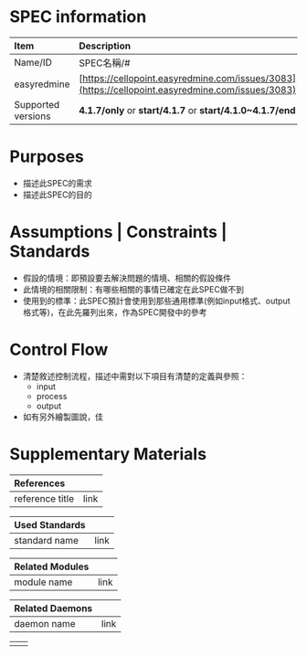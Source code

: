 # SPEC information

| Item | Description |
| :--- | :--- |
| Name/ID | SPEC名稱/\# |
| easyredmine | [https://cellopoint.easyredmine.com/issues/3083](https://cellopoint.easyredmine.com/issues/3083) |
| Supported versions | **4.1.7/only** or **start/4.1.7** or **start/4.1.0~4.1.7/end** |

# Purposes

* 描述此SPEC的需求
* 描述此SPEC的目的

# Assumptions \| Constraints \| Standards

* 假設的情境：即預設要去解決問題的情境、相關的假設條件
* 此情境的相關限制：有哪些相關的事情已確定在此SPEC做不到
* 使用到的標準：此SPEC預計會使用到那些通用標準\(例如input格式、output格式等\)，在此先羅列出來，作為SPEC開發中的參考

# Control Flow

* 清楚敘述控制流程，描述中需對以下項目有清楚的定義與參照：
  * input
  * process
  * output
* 如有另外繪製圖說，佳

# Supplementary Materials

| References |  |
| :--- | :--- |
| reference title | link |

| Used Standards |  |
| :--- | :--- |
| standard name | link |

| Related Modules |  |
| :--- | :--- |
| module name | link |

| Related Daemons |  |
| :--- | :--- |
| daemon name | link |

|  |  |
| :--- | :--- |
|  |  |

